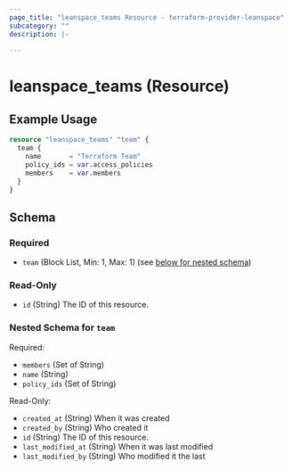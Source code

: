 ```yaml
---
page_title: "leanspace_teams Resource - terraform-provider-leanspace"
subcategory: ""
description: |-
  
---
```


# leanspace_teams (Resource)



## Example Usage

```terraform
resource "leanspace_teams" "team" {
  team {
    name       = "Terraform Team"
    policy_ids = var.access_policies
    members    = var.members
  }
}
```

<!-- schema generated by tfplugindocs -->
## Schema

### Required

- `team` (Block List, Min: 1, Max: 1) (see [below for nested schema](#nestedblock--team))

### Read-Only

- `id` (String) The ID of this resource.

<a id="nestedblock--team"></a>
### Nested Schema for `team`

Required:

- `members` (Set of String)
- `name` (String)
- `policy_ids` (Set of String)

Read-Only:

- `created_at` (String) When it was created
- `created_by` (String) Who created it
- `id` (String) The ID of this resource.
- `last_modified_at` (String) When it was last modified
- `last_modified_by` (String) Who modified it the last
